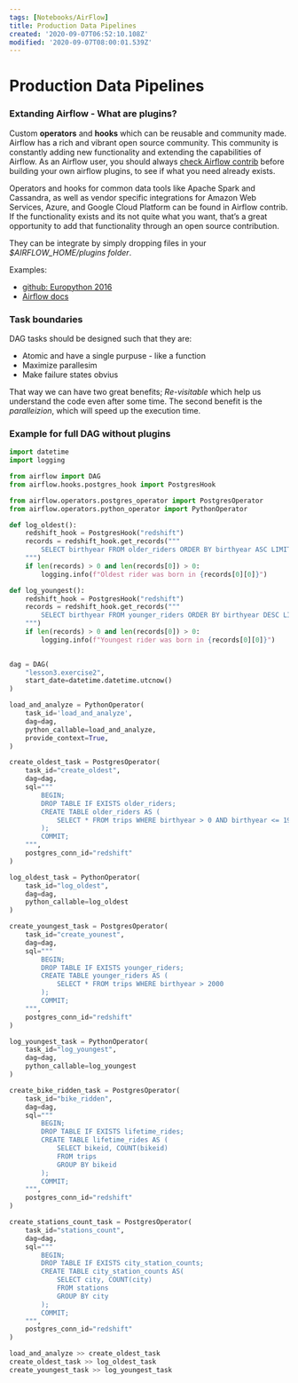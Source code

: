 ```yaml
---
tags: [Notebooks/AirFlow]
title: Production Data Pipelines
created: '2020-09-07T06:52:10.108Z'
modified: '2020-09-07T08:00:01.539Z'
---
```


# Production Data Pipelines

### Extanding Airflow - What are plugins?

Custom **operators** and **hooks** which can be reusable and community made. 
Airflow has a rich and vibrant open source community. This community is constantly adding new functionality and extending the capabilities of Airflow. As an Airflow user, you should always [check Airflow contrib](https://github.com/apache/airflow/tree/master/airflow/contrib) before building your own airflow plugins, to see if what you need already exists.

Operators and hooks for common data tools like Apache Spark and Cassandra, as well as vendor specific integrations for Amazon Web Services, Azure, and Google Cloud Platform can be found in Airflow contrib. If the functionality exists and its not quite what you want, that’s a great opportunity to add that functionality through an open source contribution.

They can be integrate by simply dropping files in your *$AIRFLOW_HOME/plugins folder*.

Examples:

* [github: Europython 2016](https://github.com/blue-yonder/airflow-plugin-demo)
* [Airflow docs](https://airflow.readthedocs.io/en/1.10.12/plugins.html)


### Task boundaries

DAG tasks should be designed such that they are:

* Atomic and have a single purpuse - like a function
* Maximize parallesim
* Make failure states obvius

That way we can have two great benefits; *Re-visitable* which help us understand the code even after some time. The second benefit is the *paralleizion*, which will speed up the execution time.  

### Example for full DAG without plugins

```python
import datetime
import logging

from airflow import DAG
from airflow.hooks.postgres_hook import PostgresHook

from airflow.operators.postgres_operator import PostgresOperator
from airflow.operators.python_operator import PythonOperator

def log_oldest():
    redshift_hook = PostgresHook("redshift")
    records = redshift_hook.get_records("""
        SELECT birthyear FROM older_riders ORDER BY birthyear ASC LIMIT 1
    """)
    if len(records) > 0 and len(records[0]) > 0:
        logging.info(f"Oldest rider was born in {records[0][0]}")

def log_youngest():
    redshift_hook = PostgresHook("redshift")
    records = redshift_hook.get_records("""
        SELECT birthyear FROM younger_riders ORDER BY birthyear DESC LIMIT 1
    """)
    if len(records) > 0 and len(records[0]) > 0:
        logging.info(f"Youngest rider was born in {records[0][0]}")
     

dag = DAG(
    "lesson3.exercise2",
    start_date=datetime.datetime.utcnow()
)

load_and_analyze = PythonOperator(
    task_id='load_and_analyze',
    dag=dag,
    python_callable=load_and_analyze,
    provide_context=True,
)

create_oldest_task = PostgresOperator(
    task_id="create_oldest",
    dag=dag,
    sql="""
        BEGIN;
        DROP TABLE IF EXISTS older_riders;
        CREATE TABLE older_riders AS (
            SELECT * FROM trips WHERE birthyear > 0 AND birthyear <= 1945
        );
        COMMIT;
    """,
    postgres_conn_id="redshift"
)

log_oldest_task = PythonOperator(
    task_id="log_oldest",
    dag=dag,
    python_callable=log_oldest
)

create_youngest_task = PostgresOperator(
    task_id="create_younest",
    dag=dag,
    sql="""
        BEGIN;
        DROP TABLE IF EXISTS younger_riders;
        CREATE TABLE younger_riders AS (
            SELECT * FROM trips WHERE birthyear > 2000
        );
        COMMIT;
    """,
    postgres_conn_id="redshift"
)

log_youngest_task = PythonOperator(
    task_id="log_youngest",
    dag=dag,
    python_callable=log_youngest
)

create_bike_ridden_task = PostgresOperator(
    task_id="bike_ridden",
    dag=dag,
    sql=""" 
        BEGIN;
        DROP TABLE IF EXISTS lifetime_rides;
        CREATE TABLE lifetime_rides AS (
            SELECT bikeid, COUNT(bikeid)
            FROM trips
            GROUP BY bikeid
        );
        COMMIT;
    """,
    postgres_conn_id="redshift"
)

create_stations_count_task = PostgresOperator(
    task_id="stations_count",
    dag=dag,
    sql="""
        BEGIN;
        DROP TABLE IF EXISTS city_station_counts;
        CREATE TABLE city_station_counts AS(
            SELECT city, COUNT(city)
            FROM stations
            GROUP BY city
        );
        COMMIT;
    """,
    postgres_conn_id="redshift"
)

load_and_analyze >> create_oldest_task
create_oldest_task >> log_oldest_task
create_youngest_task >> log_youngest_task
```


